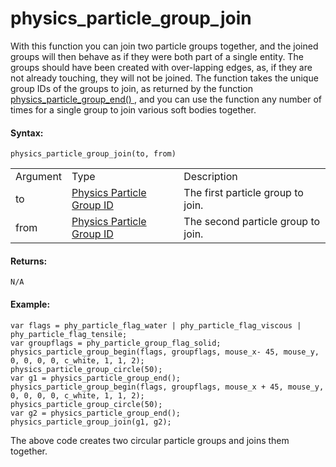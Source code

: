 # physics_particle_group_join

With this function you can join two particle groups together, and the
joined groups will then behave as if they were both part of a single
entity. The groups should have been created with over-lapping edges, as,
if they are not already touching, they will not be joined. The function
takes the unique group IDs of the groups to join, as returned by the
function [ physics_particle_group_end()
](physics_particle_group_end) , and you can use the function any
number of times for a single group to join various soft bodies together.

#### Syntax:

``` gml
physics_particle_group_join(to, from)
```

|          |                                                                                                                                           |                                    |
|----------|-------------------------------------------------------------------------------------------------------------------------------------------|------------------------------------|
| Argument | Type                                                                                                                                      | Description                        |
| to       |  [Physics Particle Group ID](../../../../../GameMaker_Language/GML_Reference/Physics/Soft_Body_Particles/physics_particle_group_end)  | The first particle group to join.  |
| from     |  [Physics Particle Group ID](../../../../../GameMaker_Language/GML_Reference/Physics/Soft_Body_Particles/physics_particle_group_end)  | The second particle group to join. |

#### Returns:

``` gml
N/A
```

#### Example:

``` gml
var flags = phy_particle_flag_water | phy_particle_flag_viscous | phy_particle_flag_tensile;
var groupflags = phy_particle_group_flag_solid;
physics_particle_group_begin(flags, groupflags, mouse_x- 45, mouse_y, 0, 0, 0, 0, c_white, 1, 1, 2);
physics_particle_group_circle(50);
var g1 = physics_particle_group_end();
physics_particle_group_begin(flags, groupflags, mouse_x + 45, mouse_y, 0, 0, 0, 0, c_white, 1, 1, 2);
physics_particle_group_circle(50);
var g2 = physics_particle_group_end();
physics_particle_group_join(g1, g2);
```

The above code creates two circular particle groups and joins them
together.
